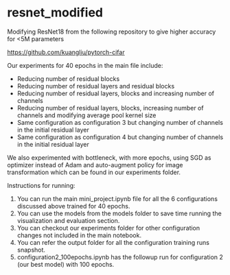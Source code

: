 # resnet_modified
Modifying ResNet18 from the following repository to give higher accuracy for &lt;5M parameters

https://github.com/kuangliu/pytorch-cifar

Our experiments for 40 epochs in the main file include:

- Reducing number of residual blocks
- Reducing number of residual layers and residual blocks
- Reducing number of residual layers, blocks and increasing number of channels
- Reducing number of residual layers, blocks, increasing number of channels and modifying average pool kernel size 
- Same configuration as configuration 3 but changing number of channels in the initial residual layer
- Same configuration as configuration 4 but changing number of channels in the initial residual layer

We also experimented with bottleneck, with more epochs, using SGD as optimizer instead of Adam and auto-augment policy for image transformation which can be found in our experiments folder. 

Instructions for running: 

1. You can run the main mini_project.ipynb file for all the 6 configurations discussed above trained for 40 epochs. 
2. You can use the models from the models folder to save time running the visualization and evaluation section. 
3. You can checkout our experiments folder for other configuration changes not included in the main notebook. 
4. You can refer the output folder for all the configuration training runs snapshot. 
5. configuration2_100epochs.ipynb has the followup run for configuration 2 (our best model) with 100 epochs. 
